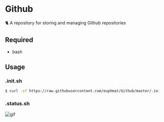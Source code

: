# Github
🐈 A repository for storing and managing Github repositories

## Required
+ bash

## Usage

### .init.sh
```bash
$ curl -sf https://raw.githubusercontent.com/euphmat/Github/master/.init.sh | sh -s
```

### .status.sh
![gif](https://i.imgur.com/WYFCK8A.gif)
